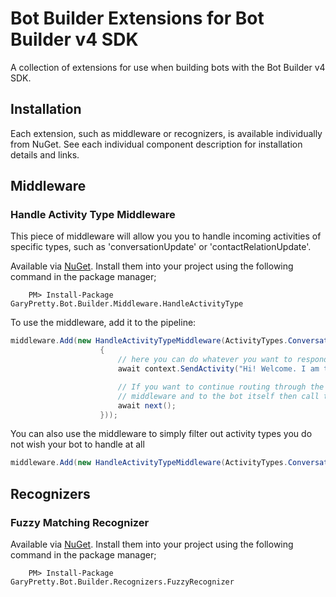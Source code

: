 # Bot Builder Extensions for Bot Builder v4 SDK

A collection of extensions for use when building bots with the Bot Builder v4 SDK.

## Installation

Each extension, such as middleware or recognizers, is available individually from NuGet. See each individual component description for installation details and links.

## Middleware

### Handle Activity Type Middleware

This piece of middleware will allow you you to handle incoming activities of specific types, such as 'conversationUpdate' or 'contactRelationUpdate'.

Available via [NuGet](https://www.nuget.org/packages/GaryPretty.Bot.Builder.Middleware.HandleActivityType/).  Install them into your project using the following command in the package manager;
```
    PM> Install-Package GaryPretty.Bot.Builder.Middleware.HandleActivityType
```

To use the middleware, add it to the pipeline:

```cs
middleware.Add(new HandleActivityTypeMiddleware(ActivityTypes.ConversationUpdate, async (context, next) =>
                    {
                        // here you can do whatever you want to respond to the activity
                        await context.SendActivity("Hi! Welcome. I am the bot :)");

                        // If you want to continue routing through the pipeline to additional
                        // middleware and to the bot itself then call the following line.
                        await next();
                    }));
```

You can also use the middleware to simply filter out activity types you do not wish your bot to handle at all

```cs
middleware.Add(new HandleActivityTypeMiddleware(ActivityTypes.ConversationUpdate, async (context, next) => { }));
```

## Recognizers

### Fuzzy Matching Recognizer

Available via [NuGet](https://www.nuget.org/packages/GaryPretty.Bot.Builder.Recognizers.FuzzyRecognizer/).  Install them into your project using the following command in the package manager;
```
    PM> Install-Package GaryPretty.Bot.Builder.Recognizers.FuzzyRecognizer
```
